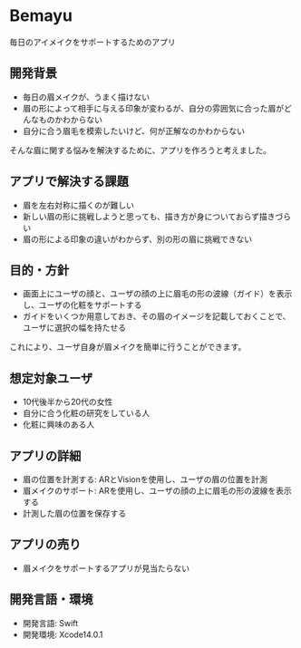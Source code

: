 # Bemayu
毎日のアイメイクをサポートするためのアプリ

## 開発背景
 * 毎日の眉メイクが、うまく描けない
 * 眉の形によって相手に与える印象が変わるが、自分の雰囲気に合った眉がどんなものかわからない
 * 自分に合う眉毛を模索したいけど、何が正解なのかわからない  

そんな眉に関する悩みを解決するために、アプリを作ろうと考えました。
  

## アプリで解決する課題
 * 眉を左右対称に描くのが難しい
 * 新しい眉の形に挑戦しようと思っても、描き方が身についておらず描きづらい
 * 眉の形による印象の違いがわからず、別の形の眉に挑戦できない
  

## 目的・方針
 * 画面上にユーザの顔と、ユーザの顔の上に眉毛の形の波線（ガイド）を表示し、ユーザの化粧をサポートする
 * ガイドをいくつか用意しておき、その眉のイメージを記載しておくことで、ユーザに選択の幅を持たせる  

これにより、ユーザ自身が眉メイクを簡単に行うことができます。  
  

## 想定対象ユーザ
 * 10代後半から20代の女性
 * 自分に合う化粧の研究をしている人
 * 化粧に興味のある人
  

## アプリの詳細
 * 眉の位置を計測する: ARとVisionを使用し、ユーザの眉の位置を計測
 * 眉メイクのサポート: ARを使用し、ユーザの顔の上に眉毛の形の波線を表示する
 * 計測した眉の位置を保存する
   
 
## アプリの売り
 * 眉メイクをサポートするアプリが見当たらない
  

## 開発言語・環境
 * 開発言語: Swift
 * 開発環境: Xcode14.0.1
